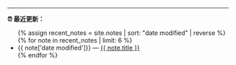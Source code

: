 
---

<strong>⏰ 最近更新：</strong>

<ul>
  {% assign recent_notes = site.notes | sort: "date modified" | reverse %}
  {% for note in recent_notes | limit: 6 %}
    <li>
      {{ note['date modified']}} — <a class="internal-link" href="{{ note.url }}">{{ note.title }}</a>
    </li>
  {% endfor %}
</ul>
